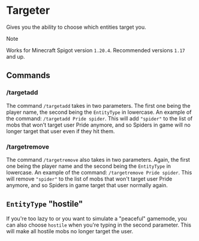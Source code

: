 # Targeter
Gives you the ability to choose which entities target you.

> [!NOTE]
> Works for Minecraft Spigot version `1.20.4`. Recommended versions `1.17` and up.

## Commands

### /targetadd

The command `/targetadd` takes in two parameters. The first one being the player name, the second being the `EntityType` in lowercase.
An example of the command: `/targetadd Pride spider`. This will add `"spider"` to the list of mobs that won't target user Pride anymore, and so
Spiders in game will no longer target that user even if they hit them.

### /targetremove

The command `/targetremove` also takes in two parameters. Again, the first one being the player name and the second being the `EntityType` in lowercase.
An example of the command: `/targetremove Pride spider`. This will remove `"spider"` to the list of mobs that won't target user Pride anymore, and so
Spiders in game target that user normally again.

## `EntityType` "hostile"

If you're too lazy to or you want to simulate a "peaceful" gamemode, you can also choose `hostile` when you're typing in the second parameter.
This will make all hostile mobs no longer target the user.
